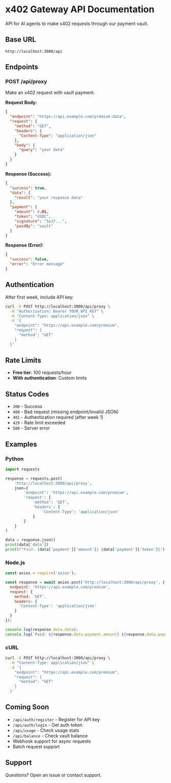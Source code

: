 # x402 Gateway API Documentation

API for AI agents to make x402 requests through our payment vault.

## Base URL

```
http://localhost:3000/api
```

## Endpoints

### POST /api/proxy

Make an x402 request with vault payment.

**Request Body:**

```json
{
  "endpoint": "https://api.example.com/premium-data",
  "request": {
    "method": "GET",
    "headers": {
      "Content-Type": "application/json"
    },
    "body": {
      "query": "your data"
    }
  }
}
```

**Response (Success):**

```json
{
  "success": true,
  "data": {
    "result": "your response data"
  },
  "payment": {
    "amount": 0.01,
    "token": "USDC",
    "signature": "5xJ7...",
    "paidBy": "vault"
  }
}
```

**Response (Error):**

```json
{
  "success": false,
  "error": "Error message"
}
```

## Authentication

After first week, include API key:

```bash
curl -X POST http://localhost:3000/api/proxy \
  -H "Authorization: Bearer YOUR_API_KEY" \
  -H "Content-Type: application/json" \
  -d '{
    "endpoint": "https://api.example.com/premium",
    "request": {
      "method": "GET"
    }
  }'
```

## Rate Limits

- **Free tier**: 100 requests/hour
- **With authentication**: Custom limits

## Status Codes

- `200` - Success
- `400` - Bad request (missing endpoint/invalid JSON)
- `401` - Authentication required (after week 1)
- `429` - Rate limit exceeded
- `500` - Server error

## Examples

### Python

```python
import requests

response = requests.post(
    'http://localhost:3000/api/proxy',
    json={
        'endpoint': 'https://api.example.com/premium',
        'request': {
            'method': 'GET',
            'headers': {
                'Content-Type': 'application/json'
            }
        }
    }
)

data = response.json()
print(data['data'])
print(f"Paid: {data['payment']['amount']} {data['payment']['token']}")
```

### Node.js

```javascript
const axios = require('axios');

const response = await axios.post('http://localhost:3000/api/proxy', {
  endpoint: 'https://api.example.com/premium',
  request: {
    method: 'GET',
    headers: {
      'Content-Type': 'application/json'
    }
  }
});

console.log(response.data.data);
console.log(`Paid: ${response.data.payment.amount} ${response.data.payment.token}`);
```

### cURL

```bash
curl -X POST http://localhost:3000/api/proxy \
  -H "Content-Type: application/json" \
  -d '{
    "endpoint": "https://api.example.com/premium",
    "request": {
      "method": "GET"
    }
  }'
```

## Coming Soon

- `/api/auth/register` - Register for API key
- `/api/auth/login` - Get auth token
- `/api/usage` - Check usage stats
- `/api/balance` - Check vault balance
- Webhook support for async requests
- Batch request support

## Support

Questions? Open an issue or contact support.

